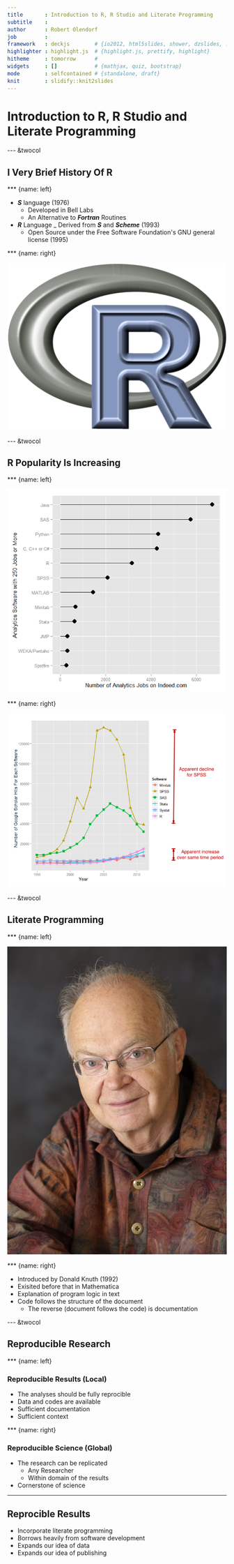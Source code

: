 ```yaml
---
title       : Introduction to R, R Studio and Literate Programming
subtitle    : 
author      : Robert Olendorf
job         : 
framework   : deckjs        # {io2012, html5slides, shower, dzslides, ...}
highlighter : highlight.js  # {highlight.js, prettify, highlight}
hitheme     : tomorrow      # 
widgets     : []            # {mathjax, quiz, bootstrap}
mode        : selfcontained # {standalone, draft}
knit        : slidify::knit2slides
---
```


# Introduction to R, R Studio and Literate Programming

--- &twocol 

## I Very Brief History Of R  


*** {name: left}

- **_S_** language (1976)
  - Developed in Bell Labs
  - An Alternative to **_Fortran_** Routines
- **_R_** Language
  _ Derived from **_S_** and **_Scheme_** (1993)
  - Open Source under the Free Software Foundation's GNU general license (1995)

*** {name: right}

  ![alt text](assets/img/Rlogo-1.png "R Logo")

--- &twocol 

## R Popularity Is Increasing

*** {name: left}
  
  ![alt text](assets/img/r_use.png "R Job Posts")

*** {name: right}

  ![alt text](assets/img/rpopularity.png "R Citations")

--- &twocol

## Literate Programming

*** {name: left}

  ![alt text](assets/img/Knuth_b.jpg "R Citations")

  
*** {name: right}

  - Introduced by Donald Knuth (1992)
  - Exisited before that in Mathematica
  - Explanation of program logic in text
  - Code follows the structure of the document
    - The reverse (document follows the code) is documentation
      

--- &twocol

## Reproducible Research


*** {name: left}

### Reproducible Results (Local)
  
  - The analyses should be fully reprocible
  - Data and codes are available
  - Sufficient documentation
  - Sufficient context
    
*** {name: right}

### Reproducible Science (Global)
  
  - The research can be replicated
    - Any Researcher
    - Within domain of the results
  - Cornerstone of science

--- 

## Reprocible Results

 - Incorporate literate programming
 - Borrows heavily from software development
 - Expands our idea of data
 - Expands our idea of publishing







